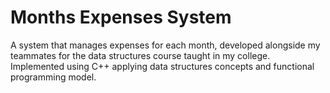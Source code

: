 
# Months Expenses System

A system that manages expenses for each month, developed alongside my teammates for the
data structures course taught in my college.
Implemented using C++ applying data structures concepts and functional programming model.